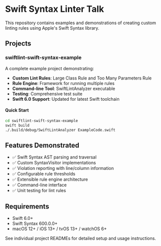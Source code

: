 # Swift Syntax Linter Talk

This repository contains examples and demonstrations of creating custom linting rules using Apple's Swift Syntax library.

## Projects

### swiftlint-swift-syntax-example

A complete example project demonstrating:

- **Custom Lint Rules**: Large Class Rule and Too Many Parameters Rule
- **Rule Engine**: Framework for running multiple rules
- **Command-line Tool**: SwiftLintAnalyzer executable
- **Testing**: Comprehensive test suite
- **Swift 6.0 Support**: Updated for latest Swift toolchain

#### Quick Start

```bash
cd swiftlint-swift-syntax-example
swift build
./.build/debug/SwiftLintAnalyzer ExampleCode.swift
```

## Features Demonstrated

- ✅ Swift Syntax AST parsing and traversal
- ✅ Custom SyntaxVisitor implementations  
- ✅ Violation reporting with line/column information
- ✅ Configurable rule thresholds
- ✅ Extensible rule engine architecture
- ✅ Command-line interface
- ✅ Unit testing for lint rules

## Requirements

- Swift 6.0+
- Swift Syntax 600.0.0+
- macOS 12+ / iOS 13+ / tvOS 13+ / watchOS 6+

See individual project READMEs for detailed setup and usage instructions.
